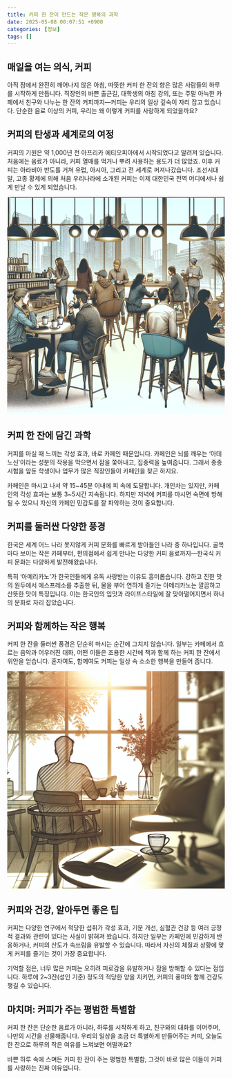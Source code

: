 ```yaml
---
title: 커피 한 잔이 만드는 작은 행복의 과학
date: 2025-05-08 00:07:51 +0900
categories: [정보]
tags: []
---
```


## 매일을 여는 의식, 커피

아직 잠에서 완전히 깨어나지 않은 아침, 따뜻한 커피 한 잔의 향은 많은 사람들의 하루를 시작하게 만듭니다. 직장인의 바쁜 출근길, 대학생의 아침 강의, 또는 주말 아늑한 카페에서 친구와 나누는 한 잔의 커피까지—커피는 우리의 일상 깊숙이 자리 잡고 있습니다. 단순한 음료 이상의 커피, 우리는 왜 이렇게 커피를 사랑하게 되었을까요?

## 커피의 탄생과 세계로의 여정

커피의 기원은 약 1,000년 전 아프리카 에티오피아에서 시작되었다고 알려져 있습니다. 처음에는 음료가 아니라, 커피 열매를 먹거나 뿌려 사용하는 용도가 더 많았죠. 이후 커피는 아라비아 반도를 거쳐 유럽, 아시아, 그리고 전 세계로 퍼져나갔습니다. 조선시대 말, 고종 황제에 의해 처음 우리나라에 소개된 커피는 이제 대한민국 전역 어디에서나 쉽게 만날 수 있게 되었습니다.

![도심 카페에서 커피를 즐기는 사람들](assets/img/2025-05-07-65516f94-0db4-46b4-aeb0-b6c8b89af278/1746630505346.png)

## 커피 한 잔에 담긴 과학

커피를 마실 때 느끼는 각성 효과, 바로 카페인 때문입니다. 카페인은 뇌를 깨우는 ‘아데노신’이라는 성분의 작용을 막으면서 잠을 쫓아내고, 집중력을 높여줍니다. 그래서 종종 시험을 앞둔 학생이나 업무가 많은 직장인들이 카페인을 찾곤 하지요.

카페인은 마시고 나서 약 15~45분 이내에 피 속에 도달합니다. 개인차는 있지만, 카페인의 각성 효과는 보통 3~5시간 지속됩니다. 하지만 저녁에 커피를 마시면 숙면에 방해될 수 있으니 자신의 카페인 민감도를 잘 파악하는 것이 중요합니다.

## 커피를 둘러싼 다양한 풍경

한국은 세계 어느 나라 못지않게 커피 문화를 빠르게 받아들인 나라 중 하나입니다. 골목마다 보이는 작은 카페부터, 편의점에서 쉽게 만나는 다양한 커피 음료까지—한국식 커피 문화는 다양하게 발전해왔습니다.

특히 ‘아메리카노’가 한국인들에게 유독 사랑받는 이유도 흥미롭습니다. 강하고 진한 맛의 원두에서 에스프레소를 추출한 뒤, 물을 부어 연하게 즐기는 아메리카노는 깔끔하고 산뜻한 맛이 특징입니다. 이는 한국인의 입맛과 라이프스타일에 잘 맞아떨어지면서 하나의 문화로 자리 잡았습니다.

## 커피와 함께하는 작은 행복

커피 한 잔을 둘러싼 풍경은 단순히 마시는 순간에 그치지 않습니다. 일부는 카페에서 흐르는 음악과 어우러진 대화, 어떤 이들은 조용한 시간에 책과 함께 하는 커피 한 잔에서 위안을 얻습니다. 혼자여도, 함께여도 커피는 일상 속 소소한 행복을 만들어 줍니다.

![책과 커피잔, 오후의 햇살이 드는 카페 창가](assets/img/2025-05-07-65516f94-0db4-46b4-aeb0-b6c8b89af278/1746630524348.png)

## 커피와 건강, 알아두면 좋은 팁

커피는 다양한 연구에서 적당한 섭취가 각성 효과, 기분 개선, 심혈관 건강 등 여러 긍정적 결과와 관련이 있다는 사실이 밝혀져 왔습니다. 하지만 일부는 카페인에 민감하게 반응하거나, 커피의 산도가 속쓰림을 유발할 수 있습니다. 따라서 자신의 체질과 상황에 맞게 커피를 즐기는 것이 가장 중요합니다.

기억할 점은, 너무 많은 커피는 오히려 피로감을 유발하거나 잠을 방해할 수 있다는 점입니다. 하루에 2~3잔(성인 기준) 정도의 적당한 양을 지키면, 커피의 풍미와 함께 건강도 챙길 수 있습니다.

## 마치며: 커피가 주는 평범한 특별함

커피 한 잔은 단순한 음료가 아니라, 하루를 시작하게 하고, 친구와의 대화를 이어주며, 나만의 시간을 선물해줍니다. 우리의 일상을 조금 더 특별하게 만들어주는 커피, 오늘도 한 잔으로 하루의 작은 여유를 느껴보면 어떨까요?  

바쁜 하루 속에 스며든 커피 한 잔이 주는 평범한 특별함, 그것이 바로 많은 이들이 커피를 사랑하는 진짜 이유입니다.